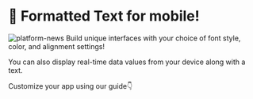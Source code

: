 # 🎨 Formatted Text for mobile!
![platform-news](https://github.com/blynkkk/news/assets/120122081/aa2fe7fc-0562-442f-8c19-46a4a3eba014)
Build unique interfaces with your choice of font style, color, and alignment settings! 

You can also display real-time data values from your device along with a text.

Customize your app using our guide👇

